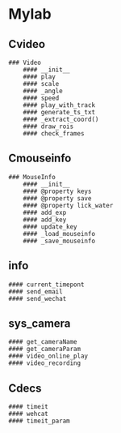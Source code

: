 # Mylab

## Cvideo
	### Video
		#### __init__
		#### play
		#### scale
		#### _angle
		#### speed
		#### play_with_track
		#### generate_ts_txt
		#### _extract_coord()
		#### draw_rois
		#### check_frames

## Cmouseinfo

	### MouseInfo
		#### __init__
		#### @property keys
		#### @property save
		#### @property lick_water
		#### add_exp
		#### add_key
		#### update_key
		#### _load_mouseinfo
		#### _save_mouseinfo

## info 
	#### current_timepont
	#### send_email
	#### send_wechat

## sys_camera
	#### get_cameraName
	#### get_cameraParam
	#### video_online_play
	#### video_recording

## Cdecs
	#### timeit
	#### wehcat
	#### timeit_param










